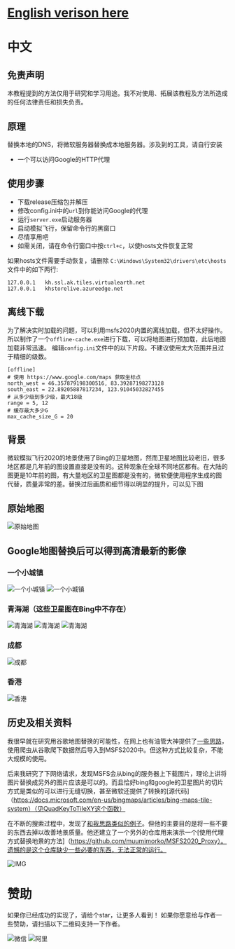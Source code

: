 # [English verison here](./README.EN.md)

# 中文
## 免责声明

本教程提到的方法仅用于研究和学习用途。我不对使用、拓展该教程及方法所造成的任何法律责任和损失负责。

## 原理

替换本地的DNS，将微软服务器替换成本地服务器。涉及到的工具，请自行安装
* 一个可以访问Google的HTTP代理
## 使用步骤

* 下载release压缩包并解压
* 修改config.ini中的`url`到你能访问Google的代理
* 运行`server.exe`启动服务器
* 启动模拟飞行，保留命令行的黑窗口
* 尽情享用吧
* 如需关闭，请在命令行窗口中按`ctrl+c`，以使hosts文件恢复正常

如果hosts文件需要手动恢复，请删除
`C:\Windows\System32\drivers\etc\hosts`文件中的如下两行:
```
127.0.0.1	kh.ssl.ak.tiles.virtualearth.net
127.0.0.1	khstorelive.azureedge.net
```

## 离线下载

为了解决实时加载的问题，可以利用msfs2020内置的离线加载，但不太好操作。
所以制作了一个`offline-cache.exe`进行下载，可以将地图进行预加载，此后地图加载非常迅速。
编辑`config.ini`文件中的以下片段。不建议使用太大范围并且过于精细的级数。

```
[offline]
# 使用 https://www.google.com/maps 获取坐标点
north_west = 46.357879198300516, 83.39287198273128
south_east = 22.89205887817234, 123.91045032827455
# 从多少级到多少级，最大18级
range = 5, 12
# 缓存最大多少G
max_cache_size_G = 20
```

## 背景

微软模拟飞行2020的地景使用了Bing的卫星地图，然而卫星地图比较老旧，很多地区都是几年前的图设置直接是没有的。这种现象在全球不同地区都有。在大陆的图更是10年前的图，有大量地区的卫星图都是没有的，微软便使用程序生成的图代替，质量非常的差。替换过后画质和细节得以明显的提升，可以见下图

## 原始地图
![原始地图](./doc/compare-1.jpg)

## Google地图替换后可以得到高清最新的影像

### 一个小城镇
![一个小城镇](./doc/compare-2.jpg)
![一个小城镇](./doc/compare-3.png)

### 青海湖（这些卫星图在Bing中不存在）

![青海湖](./doc/lake.jpg)
![青海湖](./doc/lake-2.jpg)
![青海湖](./doc/lake-3.jpg)

### 成都

![成都](./doc/chengdu.png)

### 香港

![香港](./doc/hongkong.jpg)


## 历史及相关资料

我很早就在研究用谷歌地图替换的可能性，在网上也有油管大神提供了[一些思路](https://flightsim.to/file/4074/google-earth-decoder-optimisation-tools?__cf_chl_jschl_tk__=pmd_2902fb008a3441de2f812b093625596ad796f737-1628304162-0-gqNtZGzNAk2jcnBszQjO)，使用爬虫从谷歌爬下数据然后导入到MSFS2020中。但这种方式比较复杂，不能大规模的使用。

后来我研究了下网络请求，发现MSFS会从bing的服务器上下载图片，理论上讲将图片替换成另外的图片应该是可以的。而且恰好bing和google的卫星图片的切片方式是类似的可以进行无缝切换，甚至微软还提供了转换的[源代码]（https://docs.microsoft.com/en-us/bingmaps/articles/bing-maps-tile-system）（见QuadKeyToTileXY这个函数）

在不断的搜索过程中，发现了[和我思路类似的例子](
https://github.com/muumimorko/MSFS2020_CGLTools/issues/2#issuecomment-762232597)。但他的主要目的是将一些不要的东西去掉以改善地景质量。他还建立了一个另外的仓库用来演示一个[使用代理方式替换地景的方法]（https://github.com/muumimorko/MSFS2020_Proxy）。遗憾的是这个仓库缺少一些必要的东西，无法正常的运行。

![IMG](https://user-images.githubusercontent.com/9518369/104909810-173dfb00-5991-11eb-8e17-4063deb7ab8f.jpg)

# 赞助

如果你已经成功的实现了，请给个star，让更多人看到！
如果你愿意给与作者一些赞助，请扫描以下二维码支持一下作者。

![微信](./doc/mm_reward_qrcode_1628320842310.png)
![阿里](./doc/1628320893.jpg)